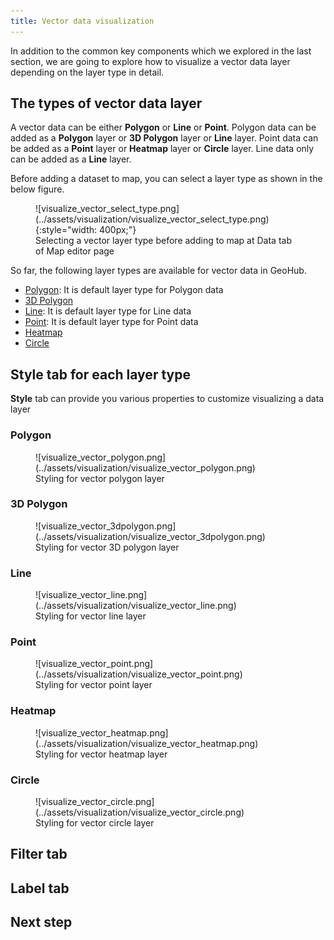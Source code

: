 ```yaml
---
title: Vector data visualization
---
```


In addition to the common key components which we explored in the last section, we are going to explore how to visualize a vector data layer depending on the layer type in detail.

## The types of vector data layer

A vector data can be either **Polygon** or **Line** or **Point**. Polygon data can be added as a **Polygon** layer or **3D Polygon** layer or **Line** layer. Point data can be added as a **Point** layer or **Heatmap** layer or **Circle** layer. Line data only can be added as a **Line** layer.

Before adding a dataset to map, you can select a layer type as shown in the below figure.

<figure markdown="span">
  ![visualize_vector_select_type.png](../assets/visualization/visualize_vector_select_type.png){:style="width: 400px;"}
  <figcaption>Selecting a vector layer type before adding to map at Data tab of Map editor page</figcaption>
</figure>

So far, the following layer types are available for vector data in GeoHub.

- [Polygon](#polygon): It is default layer type for Polygon data
- [3D Polygon](#3d-polygon)
- [Line](#line): It is default layer type for Line data
- [Point](#point): It is default layer type for Point data
- [Heatmap](#heatmap)
- [Circle](#circle)

## Style tab for each layer type

**Style** tab can provide you various properties to customize visualizing a data layer

### Polygon

<figure markdown="span">
  ![visualize_vector_polygon.png](../assets/visualization/visualize_vector_polygon.png)
  <figcaption>Styling for vector polygon layer</figcaption>
</figure>

### 3D Polygon

<figure markdown="span">
  ![visualize_vector_3dpolygon.png](../assets/visualization/visualize_vector_3dpolygon.png)
  <figcaption>Styling for vector 3D polygon layer</figcaption>
</figure>

### Line

<figure markdown="span">
  ![visualize_vector_line.png](../assets/visualization/visualize_vector_line.png)
  <figcaption>Styling for vector line layer</figcaption>
</figure>

### Point

<figure markdown="span">
  ![visualize_vector_point.png](../assets/visualization/visualize_vector_point.png)
  <figcaption>Styling for vector point layer</figcaption>
</figure>

### Heatmap

<figure markdown="span">
  ![visualize_vector_heatmap.png](../assets/visualization/visualize_vector_heatmap.png)
  <figcaption>Styling for vector heatmap layer</figcaption>
</figure>

### Circle

<figure markdown="span">
  ![visualize_vector_circle.png](../assets/visualization/visualize_vector_circle.png)
  <figcaption>Styling for vector circle layer</figcaption>
</figure>

## Filter tab

## Label tab

## Next step
